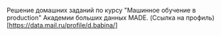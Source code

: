  Решение домашних заданий по курсу "Машинное обучение в production" Академии больших данных MADE.
 (Ссылка на профиль)[https://data.mail.ru/profile/d.babina/]
